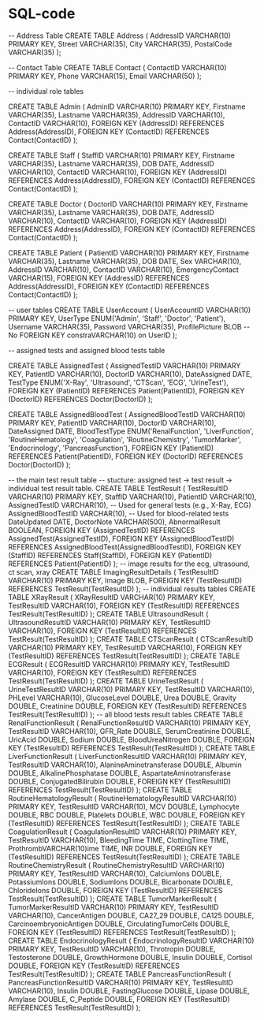 # SQL-code
-- Address Table
CREATE TABLE Address (
    AddressID VARCHAR(10) PRIMARY KEY,
    Street VARCHAR(35),
    City VARCHAR(35),
    PostalCode VARCHAR(35)
);




-- Contact Table
CREATE TABLE Contact (
    ContactID VARCHAR(10) PRIMARY KEY,
    Phone VARCHAR(15),
    Email VARCHAR(50)
);



-- individual role tables

CREATE TABLE Admin (
    AdminID VARCHAR(10) PRIMARY KEY,
    Firstname VARCHAR(35),
    Lastname VARCHAR(35),
    AddressID VARCHAR(10),
    ContactID VARCHAR(10),
    FOREIGN KEY (AddressID) REFERENCES Address(AddressID),
    FOREIGN KEY (ContactID) REFERENCES Contact(ContactID)
);


CREATE TABLE Staff (
    StaffID VARCHAR(10) PRIMARY KEY,
    Firstname VARCHAR(35),
    Lastname VARCHAR(35),
    DOB DATE,
    AddressID VARCHAR(10),
    ContactID VARCHAR(10),
    FOREIGN KEY (AddressID) REFERENCES Address(AddressID),
    FOREIGN KEY (ContactID) REFERENCES Contact(ContactID)
);


CREATE TABLE Doctor (
    DoctorID VARCHAR(10) PRIMARY KEY,
    Firstname VARCHAR(35),
    Lastname VARCHAR(35),
    DOB DATE,
    AddressID VARCHAR(10),
    ContactID VARCHAR(10),
    FOREIGN KEY (AddressID) REFERENCES Address(AddressID),
    FOREIGN KEY (ContactID) REFERENCES Contact(ContactID)
);


CREATE TABLE Patient (
    PatientID VARCHAR(10) PRIMARY KEY,
    Firstname VARCHAR(35),
    Lastname VARCHAR(35),
    DOB DATE,
    Sex VARCHAR(10),
    AddressID VARCHAR(10),
    ContactID VARCHAR(10),
    EmergencyContact VARCHAR(15),
    FOREIGN KEY (AddressID) REFERENCES Address(AddressID),
    FOREIGN KEY (ContactID) REFERENCES Contact(ContactID)
);


-- user tables
CREATE TABLE UserAccount (
    UserAccountID VARCHAR(10) PRIMARY KEY,
    UserType ENUM('Admin', 'Staff', 'Doctor', 'Patient'),
    Username VARCHAR(35),
    Password VARCHAR(35),
    ProfilePicture BLOB
    -- No FOREIGN KEY constraVARCHAR(10) on UserID
);


-- assigned tests and assigned blood tests table

CREATE TABLE AssignedTest (
    AssignedTestID VARCHAR(10) PRIMARY KEY,
    PatientID VARCHAR(10),
    DoctorID VARCHAR(10),
    DateAssigned DATE,
    TestType ENUM('X-Ray', 'Ultrasound', 'CTScan', 'ECG', 'UrineTest'),
    FOREIGN KEY (PatientID) REFERENCES Patient(PatientID),
    FOREIGN KEY (DoctorID) REFERENCES Doctor(DoctorID)
);


CREATE TABLE AssignedBloodTest (
    AssignedBloodTestID VARCHAR(10) PRIMARY KEY,
    PatientID VARCHAR(10),
    DoctorID VARCHAR(10),
    DateAssigned DATE,
    BloodTestType ENUM('RenalFunction', 'LiverFunction', 'RoutineHematology', 'Coagulation', 'RoutineChemistry', 'TumorMarker', 'Endocrinology', 'PancreasFunction'),
    FOREIGN KEY (PatientID) REFERENCES Patient(PatientID),
    FOREIGN KEY (DoctorID) REFERENCES Doctor(DoctorID)
);


-- the main test result table
-- stucture: assigned test -> test result -> individual test result table.
CREATE TABLE TestResult (
    TestResultID VARCHAR(10) PRIMARY KEY,
    StaffID VARCHAR(10),
    PatientID VARCHAR(10),
    AssignedTestID VARCHAR(10),        -- Used for general tests (e.g., X-Ray, ECG)
    AssignedBloodTestID VARCHAR(10),    -- Used for blood-related tests
    DateUpdated DATE,
    DoctorNote VARCHAR(500),
    AbnormalResult BOOLEAN,
    FOREIGN KEY (AssignedTestID) REFERENCES AssignedTest(AssignedTestID),
    FOREIGN KEY (AssignedBloodTestID) REFERENCES AssignedBloodTest(AssignedBloodTestID),
    FOREIGN KEY (StaffID) REFERENCES Staff(StaffID),
    FOREIGN KEY (PatientID) REFERENCES Patient(PatientID)
);
-- image results for the ecg, ultrasound, ct scan, xray
CREATE TABLE ImagingResultDetails (
    TestResultID VARCHAR(10) PRIMARY KEY,
    Image BLOB,
    FOREIGN KEY (TestResultID) REFERENCES TestResult(TestResultID)
);
-- individual results tables
CREATE TABLE XRayResult (
    XRayResultID VARCHAR(10) PRIMARY KEY,
    TestResultID VARCHAR(10),
    FOREIGN KEY (TestResultID) REFERENCES TestResult(TestResultID)
);
CREATE TABLE UltrasoundResult (
    UltrasoundResultID VARCHAR(10) PRIMARY KEY,
    TestResultID VARCHAR(10),
    FOREIGN KEY (TestResultID) REFERENCES TestResult(TestResultID)
);
CREATE TABLE CTScanResult (
    CTScanResultID VARCHAR(10) PRIMARY KEY,
    TestResultID VARCHAR(10),
    FOREIGN KEY (TestResultID) REFERENCES TestResult(TestResultID)
);
CREATE TABLE ECGResult (
    ECGResultID VARCHAR(10) PRIMARY KEY,
    TestResultID VARCHAR(10),
    FOREIGN KEY (TestResultID) REFERENCES TestResult(TestResultID)
);
CREATE TABLE UrineTestResult (
    UrineTestResultID VARCHAR(10) PRIMARY KEY,
    TestResultID VARCHAR(10),
    PHLevel VARCHAR(10),
    GlucoseLevel DOUBLE,
    Urea DOUBLE,
    Gravity DOUBLE,
    Creatinine DOUBLE,
    FOREIGN KEY (TestResultID) REFERENCES TestResult(TestResultID)
);
-- all blood tests result tables
CREATE TABLE RenalFunctionResult (
    RenalFunctionResultID VARCHAR(10) PRIMARY KEY,
    TestResultID VARCHAR(10),
    GFR_Rate DOUBLE,
    SerumCreatinine DOUBLE,
    UricAcid DOUBLE,
    Sodium DOUBLE,
    BloodUreaNitrogen DOUBLE,
    FOREIGN KEY (TestResultID) REFERENCES TestResult(TestResultID)
);
CREATE TABLE LiverFunctionResult (
    LiverFunctionResultID VARCHAR(10) PRIMARY KEY,
    TestResultID VARCHAR(10),
    AlanineAminotransferase DOUBLE,
    Albumin DOUBLE,
    AlkalinePhosphatase DOUBLE,
    AspartateAminotransferase DOUBLE,
    ConjugatedBilirubin DOUBLE,
    FOREIGN KEY (TestResultID) REFERENCES TestResult(TestResultID)
);
CREATE TABLE RoutineHematologyResult (
    RoutineHematologyResultID VARCHAR(10) PRIMARY KEY,
    TestResultID VARCHAR(10),
    MCV DOUBLE,
    Lymphocyte DOUBLE,
    RBC DOUBLE,
    Platelets DOUBLE,
    WBC DOUBLE,
    FOREIGN KEY (TestResultID) REFERENCES TestResult(TestResultID)
);
CREATE TABLE CoagulationResult (
    CoagulationResultID VARCHAR(10) PRIMARY KEY,
    TestResultID VARCHAR(10),
    BleedingTime TIME,
    ClottingTime TIME,
    ProthrombVARCHAR(10)ime TIME,
    INR DOUBLE,
    FOREIGN KEY (TestResultID) REFERENCES TestResult(TestResultID)
);
CREATE TABLE RoutineChemistryResult (
    RoutineChemistryResultID VARCHAR(10) PRIMARY KEY,
    TestResultID VARCHAR(10),
    CalciumIons DOUBLE,
    PotassiumIons DOUBLE,
    SodiumIons DOUBLE,
    Bicarbonate DOUBLE,
    ChlorideIons DOUBLE,
    FOREIGN KEY (TestResultID) REFERENCES TestResult(TestResultID)
);
CREATE TABLE TumorMarkerResult (
    TumorMarkerResultID VARCHAR(10) PRIMARY KEY,
    TestResultID VARCHAR(10),
    CancerAntigen DOUBLE,
    CA27_29 DOUBLE,
    CA125 DOUBLE,
    CarcinoembryonicAntigen DOUBLE,
    CirculatingTumorCells DOUBLE,
    FOREIGN KEY (TestResultID) REFERENCES TestResult(TestResultID)
);
CREATE TABLE EndocrinologyResult (
    EndocrinologyResultID VARCHAR(10) PRIMARY KEY,
    TestResultID VARCHAR(10),
    Throtropin DOUBLE,
    Testosterone DOUBLE,
    GrowthHormone DOUBLE,
    Insulin DOUBLE,
    Cortisol DOUBLE,
    FOREIGN KEY (TestResultID) REFERENCES TestResult(TestResultID)
);
CREATE TABLE PancreasFunctionResult (
    PancreasFunctionResultID VARCHAR(10) PRIMARY KEY,
    TestResultID VARCHAR(10),
    Insulin DOUBLE,
    FastingGlucose DOUBLE,
    Lipase DOUBLE,
    Amylase DOUBLE,
    C_Peptide DOUBLE,
    FOREIGN KEY (TestResultID) REFERENCES TestResult(TestResultID)
);







